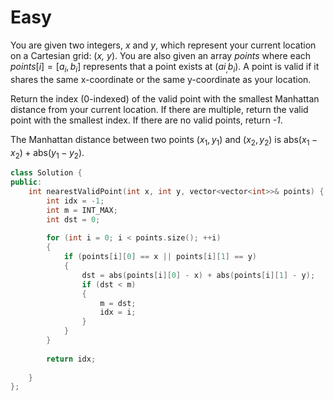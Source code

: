 # Easy

You are given two integers, *x* and *y*, which represent your current location on a Cartesian grid: (*x, y*). You are also given an array *points* where each $points[i] = [a_i, b_i]$ represents that a point exists at $(ai_, b_i)$. A point is valid if it shares the same x-coordinate or the same y-coordinate as your location.

Return the index (0-indexed) of the valid point with the smallest Manhattan distance from your current location. If there are multiple, return the valid point with the smallest index. If there are no valid points, return *-1*.

The Manhattan distance between two points $(x_1, y_1)$ and $(x_2, y_2)$ is $\textrm{abs}(x_1 - x_2) + \textrm{abs}(y_1 - y_2)$.

```cpp
class Solution {
public:
    int nearestValidPoint(int x, int y, vector<vector<int>>& points) {
        int idx = -1;
        int m = INT_MAX;
        int dst = 0;
        
        for (int i = 0; i < points.size(); ++i)
        {
            if (points[i][0] == x || points[i][1] == y)
            {
                dst = abs(points[i][0] - x) + abs(points[i][1] - y);
                if (dst < m)
                {
                    m = dst;
                    idx = i;
                }
            }
        }
        
        return idx;
        
    }
};
```
